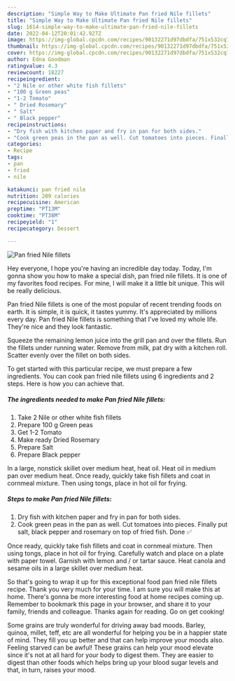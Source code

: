 ```yaml
---
description: "Simple Way to Make Ultimate Pan fried Nile fillets"
title: "Simple Way to Make Ultimate Pan fried Nile fillets"
slug: 1614-simple-way-to-make-ultimate-pan-fried-nile-fillets
date: 2022-04-12T20:01:42.927Z
image: https://img-global.cpcdn.com/recipes/90132271d97dbdfa/751x532cq70/pan-fried-nile-fillets-recipe-main-photo.jpg
thumbnail: https://img-global.cpcdn.com/recipes/90132271d97dbdfa/751x532cq70/pan-fried-nile-fillets-recipe-main-photo.jpg
cover: https://img-global.cpcdn.com/recipes/90132271d97dbdfa/751x532cq70/pan-fried-nile-fillets-recipe-main-photo.jpg
author: Edna Goodman
ratingvalue: 4.3
reviewcount: 18227
recipeingredient:
- "2 Nile or other white fish fillets"
- "100 g Green peas"
- "1-2 Tomato"
- " Dried Rosemary"
- " Salt"
- " Black pepper"
recipeinstructions:
- "Dry fish with kitchen paper and fry in pan for both sides."
- "Cook green peas in the pan as well. Cut tomatoes into pieces. Finally put salt, black pepper and rosemary on top of fried fish. Done ✅"
categories:
- Recipe
tags:
- pan
- fried
- nile

katakunci: pan fried nile 
nutrition: 209 calories
recipecuisine: American
preptime: "PT13M"
cooktime: "PT38M"
recipeyield: "1"
recipecategory: Dessert

---
```



![Pan fried Nile fillets](https://img-global.cpcdn.com/recipes/90132271d97dbdfa/751x532cq70/pan-fried-nile-fillets-recipe-main-photo.jpg)

Hey everyone, I hope you're having an incredible day today. Today, I'm gonna show you how to make a special dish, pan fried nile fillets. It is one of my favorites food recipes. For mine, I will make it a little bit unique. This will be really delicious.

Pan fried Nile fillets is one of the most popular of recent trending foods on earth. It is simple, it is quick, it tastes yummy. It's appreciated by millions every day. Pan fried Nile fillets is something that I've loved my whole life. They're nice and they look fantastic.

Squeeze the remaining lemon juice into the grill pan and over the fillets. Run the fillets under running water. Remove from milk, pat dry with a kitchen roll. Scatter evenly over the fillet on both sides.


To get started with this particular recipe, we must prepare a few ingredients. You can cook pan fried nile fillets using 6 ingredients and 2 steps. Here is how you can achieve that.

<!--inarticleads1-->

##### The ingredients needed to make Pan fried Nile fillets:

1. Take 2 Nile or other white fish fillets
1. Prepare 100 g Green peas
1. Get 1-2 Tomato
1. Make ready  Dried Rosemary
1. Prepare  Salt
1. Prepare  Black pepper


In a large, nonstick skillet over medium heat, heat oil. Heat oil in medium pan over medium heat. Once ready, quickly take fish fillets and coat in cornmeal mixture. Then using tongs, place in hot oil for frying. 

<!--inarticleads2-->

##### Steps to make Pan fried Nile fillets:

1. Dry fish with kitchen paper and fry in pan for both sides.
1. Cook green peas in the pan as well. Cut tomatoes into pieces. Finally put salt, black pepper and rosemary on top of fried fish. Done ✅


Once ready, quickly take fish fillets and coat in cornmeal mixture. Then using tongs, place in hot oil for frying. Carefully watch and place on a plate with paper towel. Garnish with lemon and / or tartar sauce. Heat canola and sesame oils in a large skillet over medium heat. 

So that's going to wrap it up for this exceptional food pan fried nile fillets recipe. Thank you very much for your time. I am sure you will make this at home. There's gonna be more interesting food at home recipes coming up. Remember to bookmark this page in your browser, and share it to your family, friends and colleague. Thanks again for reading. Go on get cooking!

Some grains are truly wonderful for driving away bad moods. Barley, quinoa, millet, teff, etc are all wonderful for helping you be in a happier state of mind. They fill you up better and that can help improve your moods also. Feeling starved can be awful! These grains can help your mood elevate since it's not at all hard for your body to digest them. They are easier to digest than other foods which helps bring up your blood sugar levels and that, in turn, raises your mood.
